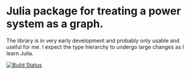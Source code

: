 # Julia package for treating a power system as a graph.
The library is in very early development and probably only usable and useful for me. I expect the type hierarchy to undergo large changes as I learn Julia.

[![Build Status](https://travis-ci.org/Hofsmo/PowerGraphs.jl.svg?branch=master)](https://travis-ci.org/Hofsmo/PowerGraphs.jl)

